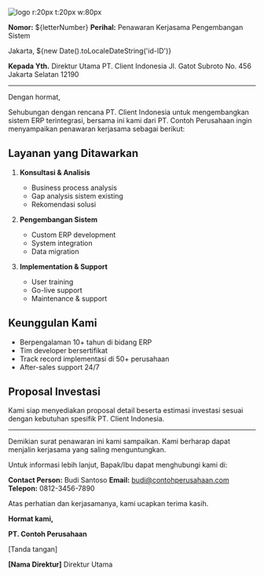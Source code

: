 <!--
aksara:true
template: letter
size: A4
meta:
    title: Surat Resmi Perusahaan
    letterNumber: SRT-001/DIR/I/2025
    company: PT. Contoh Perusahaan
    date: ${new Date().toLocaleDateString('id-ID')}
header: | PT. Contoh Perusahaan | Jl. Sudirman No. 123, Jakarta | Tel: (021) 1234567 |
-->

![logo r:20px t:20px w:80px](./logo.png)

**Nomor:** ${letterNumber}
**Perihal:** Penawaran Kerjasama Pengembangan Sistem

Jakarta, ${new Date().toLocaleDateString('id-ID')}

**Kepada Yth.**
Direktur Utama
PT. Client Indonesia
Jl. Gatot Subroto No. 456
Jakarta Selatan 12190

---

Dengan hormat,

Sehubungan dengan rencana PT. Client Indonesia untuk mengembangkan sistem ERP terintegrasi, bersama ini kami dari PT. Contoh Perusahaan ingin menyampaikan penawaran kerjasama sebagai berikut:

## Layanan yang Ditawarkan

1. **Konsultasi & Analisis**
   - Business process analysis
   - Gap analysis sistem existing
   - Rekomendasi solusi

2. **Pengembangan Sistem**
   - Custom ERP development
   - System integration
   - Data migration

3. **Implementation & Support**
   - User training
   - Go-live support
   - Maintenance & support

## Keunggulan Kami

- Berpengalaman 10+ tahun di bidang ERP
- Tim developer bersertifikat
- Track record implementasi di 50+ perusahaan
- After-sales support 24/7

## Proposal Investasi

Kami siap menyediakan proposal detail beserta estimasi investasi sesuai dengan kebutuhan spesifik PT. Client Indonesia.

---

Demikian surat penawaran ini kami sampaikan. Kami berharap dapat menjalin kerjasama yang saling menguntungkan.

Untuk informasi lebih lanjut, Bapak/Ibu dapat menghubungi kami di:

**Contact Person:** Budi Santoso
**Email:** budi@contohperusahaan.com
**Telepon:** 0812-3456-7890

Atas perhatian dan kerjasamanya, kami ucapkan terima kasih.

**Hormat kami,**

**PT. Contoh Perusahaan**

[Tanda tangan]

**[Nama Direktur]**
Direktur Utama
